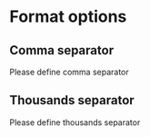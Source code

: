 # Format options

## Comma separator
Please define comma separator

## Thousands separator
Please define thousands separator
